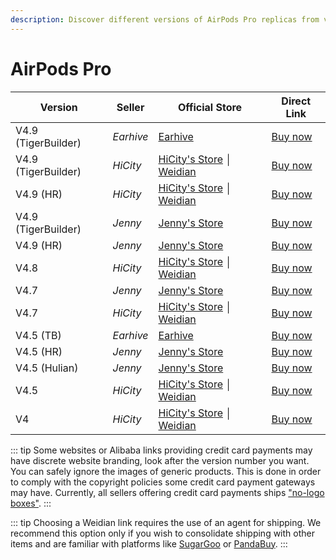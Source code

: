 ```yaml
---
description: Discover different versions of AirPods Pro replicas from various sellers. Find official stores and direct links to purchase AirPods Pro replicas.
---
```


# AirPods Pro

| Version             | Seller    | Official Store                                                                                      | Direct Link                               |
|---------------------|-----------|-----------------------------------------------------------------------------------------------------|-------------------------------------------|
| V4.9 (TigerBuilder) | *Earhive* | [Earhive](https://airreps.link/earhive)                                                                      | [Buy now](https://airreps.link/earhive)     |
| V4.9 (TigerBuilder) | *HiCity*  | [HiCity's Store](https://hicitypods.com) │ [Weidian](https://airreps.link/hicityw)                                                            | [Buy now](https://airreps.link/hcv49tb)   |
| V4.9 (HR)           | *HiCity*  | [HiCity's Store](https://hicitypods.com) │ [Weidian](https://airreps.link/hicityw)                                                            | [Buy now](https://airreps.link/hcv49hr)   |
| V4.9 (TigerBuilder) | *Jenny*   | [Jenny's Store](https://airreps.link/jenny)                                                         | [Buy now](https://airreps.info/jenny)     |
| V4.9 (HR)           | *Jenny*   | [Jenny's Store](https://airreps.link/jenny)                                                         | [Buy now](https://airreps.info/jenny)     |
| V4.8                | *HiCity*  | [HiCity's Store](https://hicitypods.com) │ [Weidian](https://airreps.link/hicityw)                                                            | [Buy now](https://airreps.link/hcv48)     |
| V4.7                | *Jenny*   | [Jenny's Store](https://airreps.link/jenny)                                                         | [Buy now](https://airreps.info/jenny)     |
| V4.7                | *HiCity*  | [HiCity's Store](https://hicitypods.com) │ [Weidian](https://airreps.link/hicityw)                                                            | [Buy now](https://airreps.link/hcv47)     |
| V4.5 (TB)           | *Earhive* | [Earhive](https://airreps.link/earhive)                                                                      | [Buy now](https://airreps.link/earhive)     |
| V4.5 (HR)           | *Jenny*   | [Jenny's Store](https://airreps.link/jenny)                                                         | [Buy now](https://airreps.info/jenny)     |
| V4.5 (Hulian)       | *Jenny*   | [Jenny's Store](https://airreps.link/jenny)                                                         | [Buy now](https://airreps.info/jenny)     |
| V4.5                | *HiCity*  | [HiCity's Store](https://hicitypods.com) │ [Weidian](https://airreps.link/hicityw)                                                            | [Buy now](https://airreps.link/hcv45d)    |
| V4                  | *HiCity*  | [HiCity's Store](https://hicitypods.com) │ [Weidian](https://airreps.link/hicityw)                                                            | [Buy now](https://airreps.link/hcv4blued) |


::: tip
Some websites or Alibaba links providing credit card payments may have discrete website branding, look after the version number you want. You can safely ignore the images of generic products. This is done in order to comply with the copyright policies some credit card payment gateways may have. Currently, all sellers offering credit card payments ships ["no-logo boxes"](https://airpodsreplicas.com/introduction/packaging#no-logo-box). 
:::

::: tip
Choosing a Weidian link requires the use of an agent for shipping. We recommend this option only if you wish to consolidate shipping with other items and are familiar with platforms like [SugarGoo](https://airreps.link/sugargoo) or [PandaBuy](https://airreps.link/pandabuy).
:::